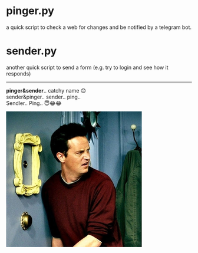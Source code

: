 # pinger.py
a quick script to check a web for changes and be notified by a telegram bot.

# sender.py
another quick script to send a form (e.g. try to login and see how it responds)

-----
**pinger&sender**.. catchy name 😊  
sender&pinger.. sender.. ping..  
Sendler.. Ping.. 😇😂😂

![sorry-for-the-bad-pun.jpg](sorry-for-the-bad-pun.jpg)